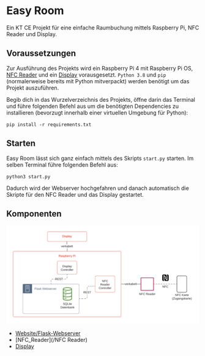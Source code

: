 # Easy Room
Ein KT CE Projekt für eine einfache Raumbuchung mittels Raspberry Pi, NFC Reader und Display.

## Voraussetzungen

Zur Ausführung des Projekts wird ein 
Raspberry Pi 4 mit Raspberry Pi OS, 
[NFC Reader](https://www.amazon.de/gp/product/B01L9GC470/ref=ppx_yo_dt_b_asin_title_o09_s00?ie=UTF8&psc=1) und ein 
[Display](https://www.amazon.de/gp/product/B07WCRTKSF/ref=ppx_yo_dt_b_asin_title_o00_s00?ie=UTF8&psc=1)
vorausgesetzt. 
`Python 3.8` und `pip` (normalerweise bereits mit Python mitverpackt) werden benötigt um das Projekt auszuführen.

Begib dich in das Wurzelverzeichnis des Projekts, öffne darin das Terminal und führe folgenden Befehl aus
um die benötigten Dependencies zu installieren (bevorzugt innerhalb einer virtuellen Umgebung für Python):
```
pip install -r requirements.txt
```

## Starten

Easy Room lässt sich ganz einfach mittels des Skripts `start.py` starten.
Im selben Terminal führe folgenden Befehl aus:
```
python3 start.py
```
Dadurch wird der Webserver hochgefahren und danach automatisch die Skripte für den NFC Reader und das Display gestartet.

## Komponenten

![Architektur](Architektur.png)

* [Website/Flask-Webserver](/Website)
* [NFC_Reader](/NFC Reader)
* [Display](/Display)
